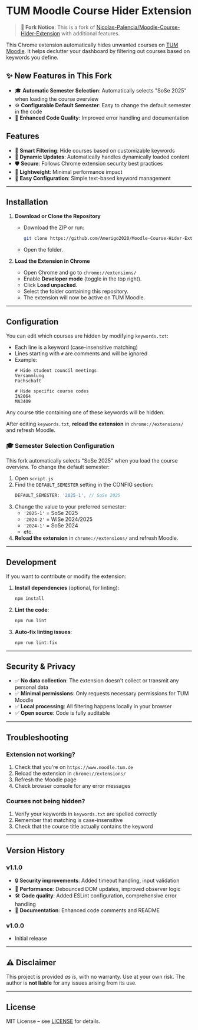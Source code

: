 # TUM Moodle Course Hider Extension

> **🍴 Fork Notice**: This is a fork of [Nicolas-Palencia/Moodle-Course-Hider-Extension](https://github.com/Nicolas-Palencia/Moodle-Course-Hider-Extension) with additional features.

This Chrome extension automatically hides unwanted courses on [TUM Moodle](https://www.moodle.tum.de). It helps declutter your dashboard by filtering out courses based on keywords you define.

## ✨ New Features in This Fork

- 🎓 **Automatic Semester Selection**: Automatically selects "SoSe 2025" when loading the course overview
- ⚙️ **Configurable Default Semester**: Easy to change the default semester in the code
- 🔧 **Enhanced Code Quality**: Improved error handling and documentation

## Features

- 🎯 **Smart Filtering**: Hide courses based on customizable keywords
- 🔄 **Dynamic Updates**: Automatically handles dynamically loaded content
- 🛡️ **Secure**: Follows Chrome extension security best practices
- 🚀 **Lightweight**: Minimal performance impact
- 📝 **Easy Configuration**: Simple text-based keyword management

---

## Installation

1. **Download or Clone the Repository**
   - Download the ZIP or run:
     ```bash
     git clone https://github.com/Amerigo2020/Moodle-Course-Hider-Extension.git
     ```
   - Open the folder.

2. **Load the Extension in Chrome**
   - Open Chrome and go to `chrome://extensions/`
   - Enable **Developer mode** (toggle in the top right).
   - Click **Load unpacked**.
   - Select the folder containing this repository.
   - The extension will now be active on TUM Moodle.

---

## Configuration

You can edit which courses are hidden by modifying `keywords.txt`:

- Each line is a keyword (case-insensitive matching)
- Lines starting with `#` are comments and will be ignored
- Example:
  ```
  # Hide student council meetings
  Versammlung
  Fachschaft
  
  # Hide specific course codes
  IN2064
  MA3409
  ```

Any course title containing one of these keywords will be hidden.

After editing `keywords.txt`, **reload the extension** in `chrome://extensions/` and refresh Moodle.

### 🎓 Semester Selection Configuration

This fork automatically selects "SoSe 2025" when you load the course overview. To change the default semester:

1. Open `script.js`
2. Find the `DEFAULT_SEMESTER` setting in the CONFIG section:
   ```javascript
   DEFAULT_SEMESTER: '2025-1', // SoSe 2025
   ```
3. Change the value to your preferred semester:
   - `'2025-1'` = SoSe 2025
   - `'2024-2'` = WiSe 2024/2025  
   - `'2024-1'` = SoSe 2024
   - etc.
4. **Reload the extension** in `chrome://extensions/` and refresh Moodle.

---

## Development

If you want to contribute or modify the extension:

1. **Install dependencies** (optional, for linting):
   ```bash
   npm install
   ```

2. **Lint the code**:
   ```bash
   npm run lint
   ```

3. **Auto-fix linting issues**:
   ```bash
   npm run lint:fix
   ```

---

## Security & Privacy

- ✅ **No data collection**: The extension doesn't collect or transmit any personal data
- ✅ **Minimal permissions**: Only requests necessary permissions for TUM Moodle
- ✅ **Local processing**: All filtering happens locally in your browser
- ✅ **Open source**: Code is fully auditable

---

## Troubleshooting

### Extension not working?
1. Check that you're on `https://www.moodle.tum.de`
2. Reload the extension in `chrome://extensions/`
3. Refresh the Moodle page
4. Check browser console for any error messages

### Courses not being hidden?
1. Verify your keywords in `keywords.txt` are spelled correctly
2. Remember that matching is case-insensitive
3. Check that the course title actually contains the keyword

---

## Version History

### v1.1.0
- 🔒 **Security improvements**: Added timeout handling, input validation
- 🚀 **Performance**: Debounced DOM updates, improved observer logic
- 🛠️ **Code quality**: Added ESLint configuration, comprehensive error handling
- 📖 **Documentation**: Enhanced code comments and README

### v1.0.0
- Initial release

---

## ⚠️ Disclaimer

This project is provided *as is*, with no warranty. Use at your own risk. The author is **not liable** for any issues arising from its use.

---

## License

MIT License – see [LICENSE](LICENSE.txt) for details.

